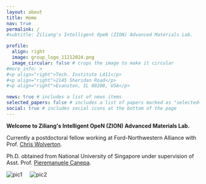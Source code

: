 ```yaml
---
layout: about
title: Home
nav: true
permalink: /
#subtitle: Ziliang's Intelligent OpeN (ZION) Advanced Materials Lab.

profile:
  align: right
  image: group_logo_11212024.png
  image_circular: false # crops the image to make it circular
#more_info: >
#<p align="right">Tech. Institute L411</p>
#<p align="right">2145 Sheridan Road</p>
#<p align="right">Evanston, IL 60208, USA</p>

news: true # includes a list of news items
selected_papers: false # includes a list of papers marked as "selected={true}"
social: true # includes social icons at the bottom of the page
---
```


**Welcome to Ziliang's Intelligent OpeN (ZION) Advanced Materials Lab.**

Currently a postdoctoral fellow working at Ford-Northwestern Alliance with Prof. [Chris Wolverton](https://sites.google.com/site/wolvertonresearchgroup/). 

Ph.D. obtained from National University of Singapore under supervision of Asst. Prof. <a href="https://caneparesearch.org" target="_blank">Pieremanuele Canepa</a>. 

<style>
@media screen and (min-width: 1024px) {
  .image_container{
    display: flex;
    max-width: 930px;
    flex-direction: row;
    column-gap: 20px;
  }
}
@media screen and (max-width: 1024px) {
  .image_container{
    display: flex;
    max-width: 930px;
    flex-direction: row;
    column-gap: 20px;
  }
}
@media screen and (max-width: 768px) {
  .image_container{
    display: flex;
    max-width: 930px;
    flex-direction: column;
    row-gap: 30px;
  }
}
</style>
<div class="image_container">
  <img src="{{ site.baseurl }}/assets/img/pic1.png" alt="pic1">
  <img src="{{ site.baseurl }}/assets/img/pic2.png" alt="pic2">
</div>